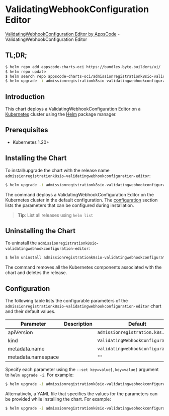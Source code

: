 # ValidatingWebhookConfiguration Editor

[ValidatingWebhookConfiguration Editor by AppsCode](https://byte.builders) - ValidatingWebhookConfiguration Editor

## TL;DR;

```bash
$ helm repo add appscode-charts-oci https://bundles.byte.builders/ui/
$ helm repo update
$ helm search repo appscode-charts-oci/admissionregistrationk8sio-validatingwebhookconfiguration-editor --version=v0.4.19
$ helm upgrade -i admissionregistrationk8sio-validatingwebhookconfiguration-editor appscode-charts-oci/admissionregistrationk8sio-validatingwebhookconfiguration-editor -n default --create-namespace --version=v0.4.19
```

## Introduction

This chart deploys a ValidatingWebhookConfiguration Editor on a [Kubernetes](http://kubernetes.io) cluster using the [Helm](https://helm.sh) package manager.

## Prerequisites

- Kubernetes 1.20+

## Installing the Chart

To install/upgrade the chart with the release name `admissionregistrationk8sio-validatingwebhookconfiguration-editor`:

```bash
$ helm upgrade -i admissionregistrationk8sio-validatingwebhookconfiguration-editor appscode-charts-oci/admissionregistrationk8sio-validatingwebhookconfiguration-editor -n default --create-namespace --version=v0.4.19
```

The command deploys a ValidatingWebhookConfiguration Editor on the Kubernetes cluster in the default configuration. The [configuration](#configuration) section lists the parameters that can be configured during installation.

> **Tip**: List all releases using `helm list`

## Uninstalling the Chart

To uninstall the `admissionregistrationk8sio-validatingwebhookconfiguration-editor`:

```bash
$ helm uninstall admissionregistrationk8sio-validatingwebhookconfiguration-editor -n default
```

The command removes all the Kubernetes components associated with the chart and deletes the release.

## Configuration

The following table lists the configurable parameters of the `admissionregistrationk8sio-validatingwebhookconfiguration-editor` chart and their default values.

|     Parameter      | Description |                   Default                    |
|--------------------|-------------|----------------------------------------------|
| apiVersion         |             | <code>admissionregistration.k8s.io/v1</code> |
| kind               |             | <code>ValidatingWebhookConfiguration</code>  |
| metadata.name      |             | <code>validatingwebhookconfiguration</code>  |
| metadata.namespace |             | <code>""</code>                              |


Specify each parameter using the `--set key=value[,key=value]` argument to `helm upgrade -i`. For example:

```bash
$ helm upgrade -i admissionregistrationk8sio-validatingwebhookconfiguration-editor appscode-charts-oci/admissionregistrationk8sio-validatingwebhookconfiguration-editor -n default --create-namespace --version=v0.4.19 --set apiVersion=admissionregistration.k8s.io/v1
```

Alternatively, a YAML file that specifies the values for the parameters can be provided while
installing the chart. For example:

```bash
$ helm upgrade -i admissionregistrationk8sio-validatingwebhookconfiguration-editor appscode-charts-oci/admissionregistrationk8sio-validatingwebhookconfiguration-editor -n default --create-namespace --version=v0.4.19 --values values.yaml
```
